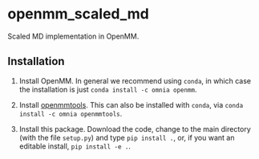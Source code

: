 # openmm_scaled_md

Scaled MD implementation in OpenMM.

## Installation

1. Install OpenMM. In general we recommend using `conda`, in which case the
   installation is just `conda install -c omnia openmm`.

2. Install [openmmtools](http://github.com/choderalab/openmmtools). This can
   also be installed with `conda`, via `conda install -c omnia openmmtools`.

3. Install this package. Download the code, change to the main directory
   (with the file `setup.py`) and type `pip install .`, or, if you want an
   editable install, `pip install -e .`.
